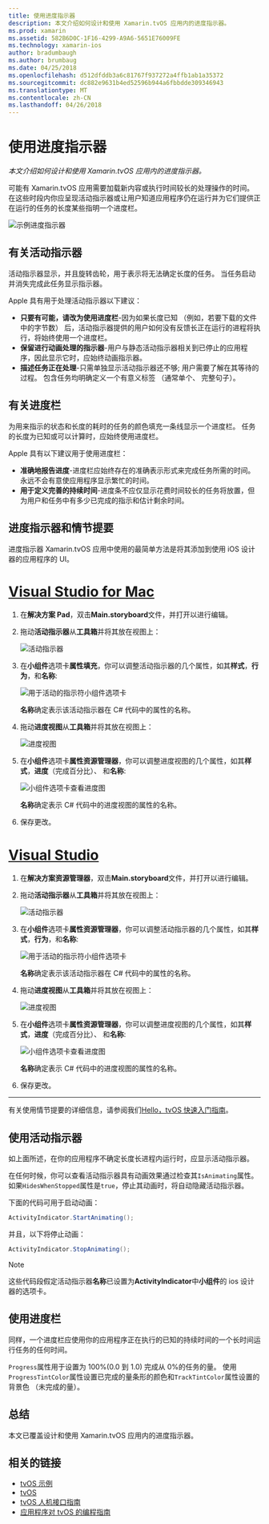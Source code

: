```yaml
---
title: 使用进度指示器
description: 本文介绍如何设计和使用 Xamarin.tvOS 应用内的进度指示器。
ms.prod: xamarin
ms.assetid: 582B6D0C-1F16-4299-A9A6-5651E76009FE
ms.technology: xamarin-ios
author: bradumbaugh
ms.author: brumbaug
ms.date: 04/25/2018
ms.openlocfilehash: d512dfddb3a6c81767f937272a4ffb1ab1a35372
ms.sourcegitcommit: dc882e9631b4ed52596b944a6fbbdde309346943
ms.translationtype: MT
ms.contentlocale: zh-CN
ms.lasthandoff: 04/26/2018
---
```

# <a name="working-with-progress-indicators"></a>使用进度指示器

_本文介绍如何设计和使用 Xamarin.tvOS 应用内的进度指示器。_

可能有 Xamarin.tvOS 应用需要加载新内容或执行时间较长的处理操作的时间。 在这些时段内你应呈现活动指示器或让用户知道应用程序仍在运行并为它们提供正在运行的任务的长度某些指明一个进度栏。

![示例进度指示器](progress-indicators-images/intro01.png "示例进度指示器")

## <a name="about-activity-indicators"></a>有关活动指示器

活动指示器显示，并且旋转齿轮，用于表示将无法确定长度的任务。 当任务启动并消失完成此任务显示指示器。

Apple 具有用于处理活动指示器以下建议：

- **只要有可能，请改为使用进度栏**-因为如果长度已知 （例如，若要下载的文件中的字节数） 后，活动指示器提供的用户如何没有反馈长正在运行的进程将执行，将始终使用一个进度栏。
- **保留进行动画处理的指示器**-用户与静态活动指示器相关到已停止的应用程序，因此显示它时，应始终动画指示器。
- **描述任务正在处理**-只需单独显示活动指示器还不够; 用户需要了解在其等待的过程。 包含任务均明确定义一个有意义标签 （通常单个、 完整句子）。

## <a name="about-progress-bars"></a>有关进度栏

为用来指示的状态和长度的耗时的任务的颜色填充一条线显示一个进度栏。 任务的长度为已知或可以计算时，应始终使用进度栏。

Apple 具有以下建议用于使用进度栏：

- **准确地报告进度**-进度栏应始终存在的准确表示形式来完成任务所需的时间。 永远不会有意使应用程序显示繁忙的时间。
- **用于定义完善的持续时间**-进度条不应仅显示花费时间较长的任务将放置，但为用户和任务中有多少已完成的指示和估计剩余时间。

## <a name="progress-indicators-and-storyboards"></a>进度指示器和情节提要

进度指示器 Xamarin.tvOS 应用中使用的最简单方法是将其添加到使用 iOS 设计器的应用程序的 UI。

# <a name="visual-studio-for-mactabvsmac"></a>[Visual Studio for Mac](#tab/vsmac)
    
1. 在**解决方案 Pad**，双击**Main.storyboard**文件，并打开以进行编辑。

2. 拖动**活动指示器**从**工具箱**并将其放在视图上： 

    ![活动指示器](progress-indicators-images/activity01.png "活动指示器")

3. 在**小组件**选项卡**属性填充**，你可以调整活动指示器的几个属性，如其**样式**，**行为**，和**名称**: 

    ![用于活动的指示符小组件选项卡](progress-indicators-images/activity02.png "活动指示器的小组件选项卡")
    
    **名称**确定表示该活动指示器在 C# 代码中的属性的名称。

4. 拖动**进度视图**从**工具箱**并将其放在视图上： 

    ![进度视图](progress-indicators-images/activity03.png "进度视图")

5. 在**小组件**选项卡**属性资源管理器**，你可以调整进度视图的几个属性，如其**样式**，**进度**（完成百分比）、 和**名称**: 

    ![小组件选项卡查看进度图](progress-indicators-images/activity04.png "进度视图的小组件选项卡")
    
    **名称**确定表示 C# 代码中的进度视图的属性的名称。

6. 保存更改。

# <a name="visual-studiotabvswin"></a>[Visual Studio](#tab/vswin)
    
1. 在**解决方案资源管理器**，双击**Main.storyboard**文件，并打开以进行编辑。

2. 拖动**活动指示器**从**工具箱**并将其放在视图上： 

    ![活动指示器](progress-indicators-images/activity01-vs.png
    "活动指示器")

3. 在**小组件**选项卡**属性资源管理器**，你可以调整活动指示器的几个属性，如其**样式**，**行为**，和**名称**: 

    ![用于活动的指示符小组件选项卡](progress-indicators-images/activity02-vs.png "活动指示器的小组件选项卡")

    **名称**确定表示该活动指示器在 C# 代码中的属性的名称。

4. 拖动**进度视图**从**工具箱**并将其放在视图上： 

   ![进度视图](progress-indicators-images/activity03-vs.png "进度视图")

5. 在**小组件**选项卡**属性资源管理器**，你可以调整进度视图的几个属性，如其**样式**，**进度**（完成百分比）、 和**名称**: 

    ![小组件选项卡查看进度图](progress-indicators-images/activity04-vs.png "进度视图的小组件选项卡")
    
    **名称**确定表示 C# 代码中的进度视图的属性的名称。

6. 保存更改。

-----

有关使用情节提要的详细信息，请参阅我们[Hello，tvOS 快速入门指南](~/ios/tvos/get-started/hello-tvos.md)。 

## <a name="working-with-activity-indicators"></a>使用活动指示器

如上面所述，在你的应用程序不确定长度长进程内运行时，应显示活动指示器。

在任何时候，你可以查看活动指示器具有动画效果通过检查其`IsAnimating`属性。 如果`HidesWhenStopped`属性是`true`，停止其动画时，将自动隐藏活动指示器。

下面的代码可用于启动动画： 

```csharp
ActivityIndicator.StartAnimating();
```

并且，以下将停止动画：

```csharp
ActivityIndicator.StopAnimating();
```

> [!NOTE]
> 这些代码段假定活动指示器**名称**已设置为**ActivityIndicator**中**小组件**的 ios 设计器的选项卡。

## <a name="working-with-progress-bars"></a>使用进度栏

同样，一个进度栏应使用你的应用程序正在执行的已知的持续时间的一个长时间运行任务的任何时间。 

`Progress`属性用于设置为 100%(0.0 到 1.0) 完成从 0%的任务的量。 使用`ProgressTintColor`属性设置已完成的量条形的颜色和`TrackTintColor`属性设置的背景色 （未完成的量）。

## <a name="summary"></a>总结

本文已覆盖设计和使用 Xamarin.tvOS 应用内的进度指示器。

## <a name="related-links"></a>相关的链接

- [tvOS 示例](https://developer.xamarin.com/samples/tvos/all/)
- [tvOS](https://developer.apple.com/tvos/)
- [tvOS 人机接口指南](https://developer.apple.com/tvos/human-interface-guidelines/)
- [应用程序对 tvOS 的编程指南](https://developer.apple.com/library/prerelease/tvos/documentation/General/Conceptual/AppleTV_PG/)
